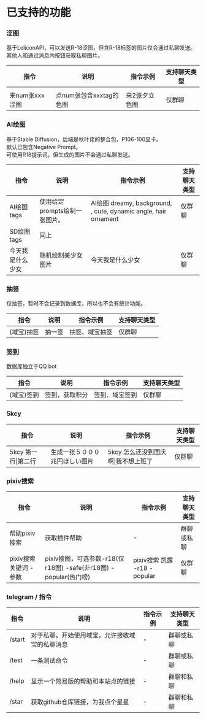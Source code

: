 # 已支持的功能

### 涩图
基于LoliconAPI，可以发送R-18涩图，但含R-18标签的图片仅会通过私聊发送。其他人和通过消息内按钮获取私聊图片。

|指令|说明|指令示例|支持聊天类型|
|----|----|----|----|
|  |  |  |  |
|来num张xxx涩图| 点num张包含xxxtag的色图 | 来2张夕立色图 | 仅群聊 |

### AI绘图
基于Stable Diffusion，后端是秋叶佬的整合包，P106-100显卡。  
默认已包含Negative Prompt。  
可使用R18提示词。但生成的图片不会通过私聊发送。

|指令|说明|指令示例|支持聊天类型|
|----|----|----|----|
| AI绘图 tags | 使用给定prompts绘制一张图片。 | AI绘图 dreamy,  background, , cute, dynamic angle, hair ornament | 仅群聊 |
| SD绘图 tags | 同上 |
| 今天我是什么少女 | 随机绘制美少女图片 | 今天我是什么少女 | 仅群聊 |

### 抽签
仅抽签，暂时不会记录到数据库，所以也不会有统计功能。

|指令|说明|指令示例|支持聊天类型|
|----|----|----|----|
| (域宝)抽签 | 抽一签 | 抽签、域宝抽签 | 仅群聊 |

### 签到
数据库独立于QQ bot

|指令|说明|指令示例|支持聊天类型|
|----|----|----|----|
| (域宝)签到 | 签到，获取积分 | 签到、域宝签到 | 仅群聊 |

### 5kcy 
|指令|说明|指令示例|支持聊天类型|
|----|----|----|----|
| 5kcy 第一行\|第二行 | 生成一张５０００兆円ほしい图片 | 5kcy 怎么还没到国庆啊\|我不想上班了 | 仅群聊 |

### pixiv搜索
|指令|说明|指令示例|支持聊天类型|
|----|----|----|----|
| 帮助pixiv搜索 | 获取插件帮助 | - | 群聊或私聊 |
| pixiv搜索 关键词 -参数 | pixiv搜图，可选参数-r18(仅r18图) -safe(非r18图) -popular(热门榜) | pixiv搜索 凯露 -r18 -popular | 仅群聊 |

### telegram / 指令
|指令|说明|指令示例|支持聊天类型|
|----|----|----|----|
| /start | 对于私聊，开始使用域宝，允许接收域宝的私聊消息 | - | 群聊或私聊 |
| /test | 一条测试命令 | - | 群聊或私聊 |
| /help | 显示一个简易版的帮助和本站点的链接 | - | 群聊和私聊 |
| /star | 获取github仓库链接，为我点个星星 | - | 群聊和私聊 |